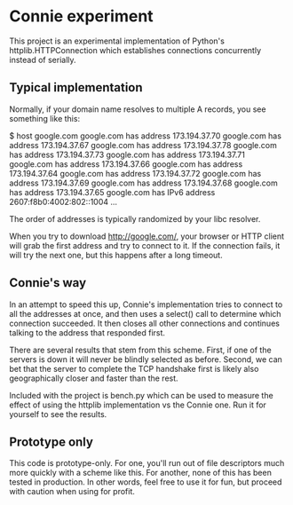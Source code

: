 
# Connie experiment

This project is an experimental implementation of Python's httplib.HTTPConnection
which establishes connections concurrently instead of serially.

## Typical implementation

Normally, if your domain name resolves to multiple A records, you see something
like this:

  $ host google.com
  google.com has address 173.194.37.70
  google.com has address 173.194.37.67
  google.com has address 173.194.37.78
  google.com has address 173.194.37.73
  google.com has address 173.194.37.71
  google.com has address 173.194.37.66
  google.com has address 173.194.37.64
  google.com has address 173.194.37.72
  google.com has address 173.194.37.69
  google.com has address 173.194.37.68
  google.com has address 173.194.37.65
  google.com has IPv6 address 2607:f8b0:4002:802::1004
  ...

The order of addresses is typically randomized by your libc resolver.

When you try to download http://google.com/, your browser or HTTP client will
grab the first address and try to connect to it. If the connection fails, it
will try the next one, but this happens after a long timeout.

## Connie's way

In an attempt to speed this up, Connie's implementation tries to connect to
all the addresses at once, and then uses a select() call to determine which
connection succeeded. It then closes all other connections and continues
talking to the address that responded first.

There are several results that stem from this scheme. First, if one of the
servers is down it will never be blindly selected as before. Second, we can bet
that the server to complete the TCP handshake first is likely also
geographically closer and faster than the rest.

Included with the project is bench.py which can be used to measure the effect
of using the httplib implementation vs the Connie one. Run it for yourself to
see the results.

## Prototype only

This code is prototype-only. For one, you'll run out of file descriptors
much more quickly with a scheme like this. For another, none of this has been
tested in production. In other words, feel free to use it for fun, but proceed
with caution when using for profit.
